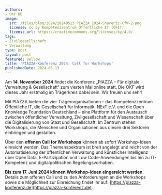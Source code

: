 ```yaml
---
authors:
- OKF DE
image:
  src: /files/blog/2024/20240513_PIAZZA_2024-SharePic-CfW-2.png
  license: cc by Kompetenzzentrum Öffentliche IT (ÖFIT)
  license_url: https://creativecommons.org/licenses/by/4.0/
tags:
- Zivilgesellschaft
- Verwaltung
type: post
layout: post
featured: yellow
title: 'PIAZZA-Konferenz 2024: Call for Workshops'
publishedDate: 2024-05-13
---
```


Am **14. November 2024** findet die Konferenz „PIAZZA – Für digitale Verwaltung & Gesellschaft“ zum vierten Mal online statt. Die OKF wird dieses Jahr erstmalig im Trägerkreis dabei sein. Wir freuen uns sehr! 

Mit PIAZZA bieten die vier Trägerorganisationen – das Kompetenzzentrum Öffentliche IT, die Gesellschaft für Informatik, NExT e.V. und die Open Knowledge Foundation Deutschland – eine Plattform für den Austausch zwischen öffentlicher Verwaltung, Zivilgesellschaft und Wissenschaft über die Digitalisierung von Staat und Gesellschaft. Im Zentrum stehen Workshops, die Menschen und Organisationen aus diesen drei Sektoren einbringen und gestalten.

Über den **offenen Call for Workshops** können ab sofort Workshop-Ideen einreicht werden. Das Themenspektrum ist breit angelegt und reicht von der Automatisierung der öffentlichen Verwaltung und künstlicher Intelligenz über Open Data, E-Partizipation und Low Code-Anwendungen bis hin zu IT-Kompetenz und digitalpolitischen Regelungsvorhaben.

**Bis zum 17. Juni 2024 können Workshop-Ideen eingereicht werden**. Details zum offenen Call und zu den Anforderungen an die Workshops sowie die Möglichkeit zur Einreichung findet ihr auf: [https://piazza-konferenz.de](https://piazza-konferenz.de).

